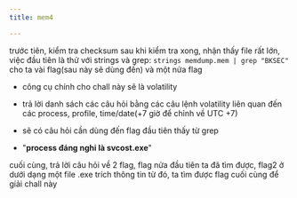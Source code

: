 ```yaml
---
title: mem4

---
```



trước tiên, kiểm tra checksum
sau khi kiểm tra xong, nhận thấy file rất lớn, việc đầu tiên là thử với strings và grep: 
`strings memdump.mem | grep "BKSEC"`
cho ta vài flag(sau này sẽ dùng đến) và một nửa flag

* công cụ chính cho chall này sẽ là volatility

* trả lời danh sách các câu hỏi bằng các câu lệnh volatility liên quan đến các process, profile, time/date(+7 giờ để chỉnh về UTC +7) 

* sẽ có câu hỏi cần dùng đến flag đầu tiên thấy từ grep 

* "**process đáng nghi là svcost.exe**"

cuối cùng, trả lời câu hỏi về 2 flag, flag nửa đầu tiên ta đã tìm được, flag2 ở dưới dạng một file .exe 
trích thông tin từ đó, ta tìm được flag cuối cùng để giải chall này